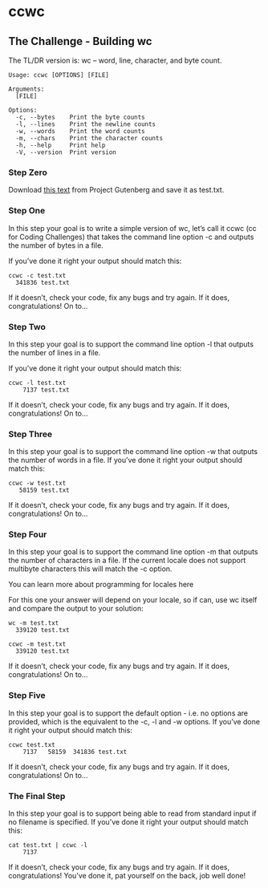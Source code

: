 # ccwc

## The Challenge - Building wc

The TL/DR version is: wc – word, line, character, and byte count.

```
Usage: ccwc [OPTIONS] [FILE]

Arguments:
  [FILE]  

Options:
  -c, --bytes    Print the byte counts
  -l, --lines    Print the newline counts
  -w, --words    Print the word counts
  -m, --chars    Print the character counts
  -h, --help     Print help
  -V, --version  Print version
```

### Step Zero

Download [this text](https://www.gutenberg.org/cache/epub/132/pg132.txt) from Project Gutenberg and save it as test.txt.

### Step One

In this step your goal is to write a simple version of wc, let’s call it ccwc (cc for Coding Challenges) that takes the command line option -c and outputs the number of bytes in a file.

If you’ve done it right your output should match this:

```
ccwc -c test.txt
  341836 test.txt
```

If it doesn’t, check your code, fix any bugs and try again. If it does, congratulations! On to…

### Step Two

In this step your goal is to support the command line option -l that outputs the number of lines in a file.

If you’ve done it right your output should match this:

```
ccwc -l test.txt
    7137 test.txt
```

If it doesn’t, check your code, fix any bugs and try again. If it does, congratulations! On to…

### Step Three

In this step your goal is to support the command line option -w that outputs the number of words in a file. If you’ve done it right your output should match this:

```
ccwc -w test.txt
   58159 test.txt
```

If it doesn’t, check your code, fix any bugs and try again. If it does, congratulations! On to…

### Step Four

In this step your goal is to support the command line option -m that outputs the number of characters in a file. If the current locale does not support multibyte characters this will match the -c option.

You can learn more about programming for locales here

For this one your answer will depend on your locale, so if can, use wc itself and compare the output to your solution:

```
wc -m test.txt
  339120 test.txt

ccwc -m test.txt
  339120 test.txt
```

If it doesn’t, check your code, fix any bugs and try again. If it does, congratulations! On to…

### Step Five
In this step your goal is to support the default option - i.e. no options are provided, which is the equivalent to the -c, -l and -w options. If you’ve done it right your output should match this:

```
ccwc test.txt
    7137   58159  341836 test.txt
```

If it doesn’t, check your code, fix any bugs and try again. If it does, congratulations! On to…

### The Final Step
In this step your goal is to support being able to read from standard input if no filename is specified. If you’ve done it right your output should match this:

```
cat test.txt | ccwc -l
    7137
```

If it doesn’t, check your code, fix any bugs and try again. If it does, congratulations! You’ve done it, pat yourself on the back, job well done!
